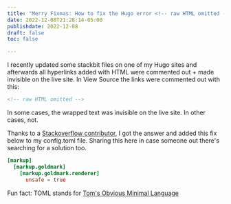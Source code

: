 ```yaml
---
title: "Merry Fixmas: How to fix the Hugo error <!-- raw HTML omitted -->"
date: 2022-12-08T21:28:14-05:00
publishdate: 2022-12-08
draft: false
toc: false

---
```


I recently updated some stackbit files on one of my Hugo sites and afterwards all hyperlinks added with HTML were commented out + made invisible on the live site. In View Source the links were commented out with this: 

``` html
<!-- raw HTML omitted -->
```

In some cases, the wrapped text was invisible on the live site. In other cases, not. 

Thanks to a <a href="https://stackoverflow.com/questions/63198652/hugo-shortcode-ignored-saying-raw-html-omitted/63206852#63206852" target="blank">Stackoverflow contributor</a>, I got the answer and added this fix below to my config.toml file. Sharing this here in case someone out there's searching for a solution too.

``` toml
[markup]
  [markup.goldmark]
    [markup.goldmark.renderer]
      unsafe = true
```

<aside>Fun fact: TOML stands for <a href="https://toml.io/en/" target="blank">Tom's Obvious Minimal Language</a></aside>
